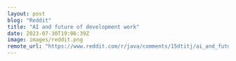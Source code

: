 ```yaml
---
layout: post
blog: "Reddit"
title: "AI and future of development work"
date: 2023-07-30T19:06:39Z
image: images/reddit.png
remote_url: "https://www.reddit.com/r/java/comments/15dtitj/ai_and_future_of_development_work/"
---
```

